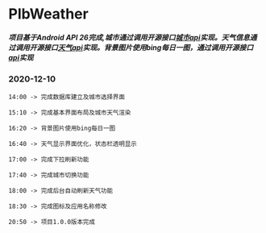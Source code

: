 # PlbWeather

 ***项目基于Android API 26完成,城市通过调用开源接口[城市api](http://guolin.tech/api/china)实现。天气信息通过调用开源接口[天气api](http://guolin.tech/api/weather)实现。背景图片使用bing每日一图，通过调用开源接口[api](http://guolin.tech/api/bing_pic)实现***



### 2020-12-10
    14:00 -> 完成数据库建立及城市选择界面

    15:10 -> 完成基本界面布局及城市天气渲染

    16:20 -> 背景图片使用bing每日一图

    16:40 -> 天气显示界面优化，状态栏透明显示

    17:00 -> 完成下拉刷新功能

    17:40 -> 完成城市切换功能

    18:00 -> 完成后台自动刷新天气功能

    18:30 -> 完成图标及应用名称修改

    20:50 -> 项目1.0.0版本完成